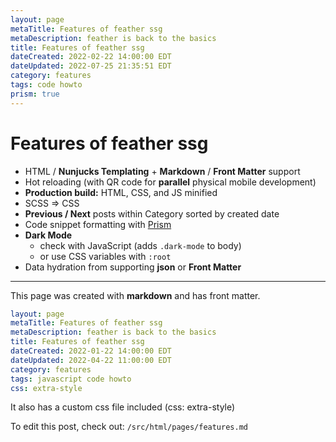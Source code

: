 ```yaml
---
layout: page
metaTitle: Features of feather ssg
metaDescription: feather is back to the basics
title: Features of feather ssg
dateCreated: 2022-02-22 14:00:00 EDT
dateUpdated: 2022-07-25 21:35:51 EDT
category: features
tags: code howto
prism: true
---
```


# Features of feather ssg

- HTML / **Nunjucks Templating** + **Markdown** / **Front Matter** support
- Hot reloading (with QR code for **parallel** physical mobile development)
- **Production build:** HTML, CSS, and JS minified
- SCSS => CSS
- **Previous / Next** posts within Category sorted by created date
- Code snippet formatting with <a href="https://prismjs.com" rel="noopener nofollow" target="_blank">Prism</a>
- **Dark Mode**
  - check with JavaScript (adds `.dark-mode` to body)
  - or use CSS variables with `:root`
- Data hydration from supporting **json** or **Front Matter**

---

This page was created with **markdown** and has front matter.

```yaml
layout: page
metaTitle: Features of feather ssg
metaDescription: feather is back to the basics
title: Features of feather ssg
dateCreated: 2022-01-22 14:00:00 EDT
dateUpdated: 2022-04-22 11:00:00 EDT
category: features
tags: javascript code howto
css: extra-style
```

It also has a custom css file included (css: extra-style)

To edit this post, check out: `/src/html/pages/features.md`
